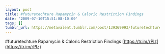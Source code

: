 ```yaml
---
layout: post
title: #futuretechture Rapamycin & Caloric Restriction Findings
date: '2009-07-10T15:51:08-10:00'
tags: []
tumblr_url: https://metavalent.tumblr.com/post/139369993/futuretechture-rapamycin-caloric-restriction
---
```

#futuretechture Rapamycin & Caloric Restriction Findings [https://tr.im/rPlz](https://tr.im/rPlz)

